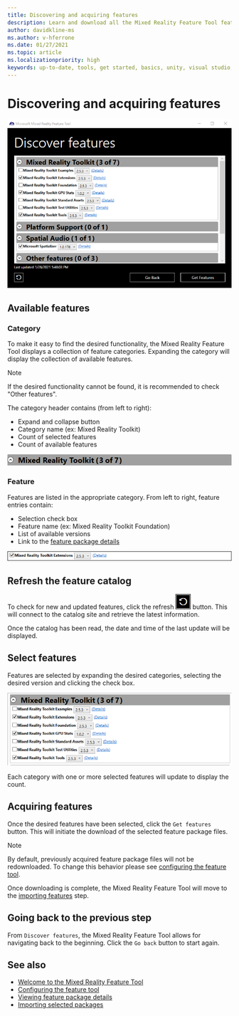 ```yaml
---
title: Discovering and acquiring features
description: Learn and download all the Mixed Reality Feature Tool features.
author: davidkline-ms
ms.author: v-hferrone
ms.date: 01/27/2021
ms.topic: article
ms.localizationpriority: high
keywords: up-to-date, tools, get started, basics, unity, visual studio, toolkit, mixed reality headset, windows mixed reality headset, virtual reality headset, installation, Windows, HoloLens, emulator, unreal, openxr
---
```


# Discovering and acquiring features

![Discovering features](images/FeatureToolDiscovery.png)

## Available features

### Category

To make it easy to find the desired functionality, the Mixed Reality Feature Tool displays a collection of feature categories. Expanding the category will display the collection of available features.

> [!NOTE]
> If the desired functionality cannot be found, it is recommended to check "Other features".

The category header contains (from left to right):

- Expand and collapse button
- Category name (ex: Mixed Reality Toolkit)
- Count of selected features
- Count of available features

![Feature category](images/FeatureCategory.png)

### Feature

Features are listed in the appropriate category. From left to right, feature entries contain:

- Selection check box
- Feature name (ex: Mixed Reality Toolkit Foundation)
- List of available versions
- Link to the [feature package details](viewing-package-details.md)
 
![Feature entry](images/FeatureEntry.png)

## Refresh the feature catalog

To check for new and updated features, click the refresh ![refresh button](images/RefreshButton.png) button. This will connect to the catalog site and retrieve the latest information.

Once the catalog has been read, the date and time of the last update will be displayed.

## Select features

Features are selected by expanding the desired categories, selecting the desired version and clicking the check box.

![Selected features](images/SelectedFeatures.png)

Each category with one or more selected features will update to display the count.

## Acquiring features

Once the desired features have been selected, click the `Get features` button. This will initiate the download of the selected feature package files.

> [!NOTE]
> By default, previously acquired feature package files will not be redownloaded. To change this behavior please see [configuring the feature tool](configuring-feature-tool.md).

Once downloading is complete, the Mixed Reality Feature Tool will move to the [importing features](importing-features.md) step.

## Going back to the previous step

From `Discover features`, the Mixed Reality Feature Tool allows for navigating back to the beginning. Click the `Go back` button to start again.

## See also

- [Welcome to the Mixed Reality Feature Tool](welcome-to-mr-feature-tool.md)
- [Configuring the feature tool](configuring-feature-tool.md)
- [Viewing feature package details](viewing-package-details.md)
- [Importing selected packages](importing-features.md)
